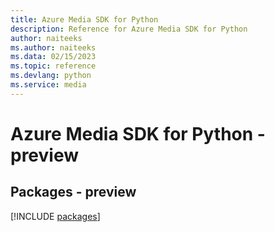 ```yaml
---
title: Azure Media SDK for Python
description: Reference for Azure Media SDK for Python
author: naiteeks
ms.author: naiteeks
ms.data: 02/15/2023
ms.topic: reference
ms.devlang: python
ms.service: media
---
```

# Azure Media SDK for Python - preview
## Packages - preview
[!INCLUDE [packages](media-index.md)]